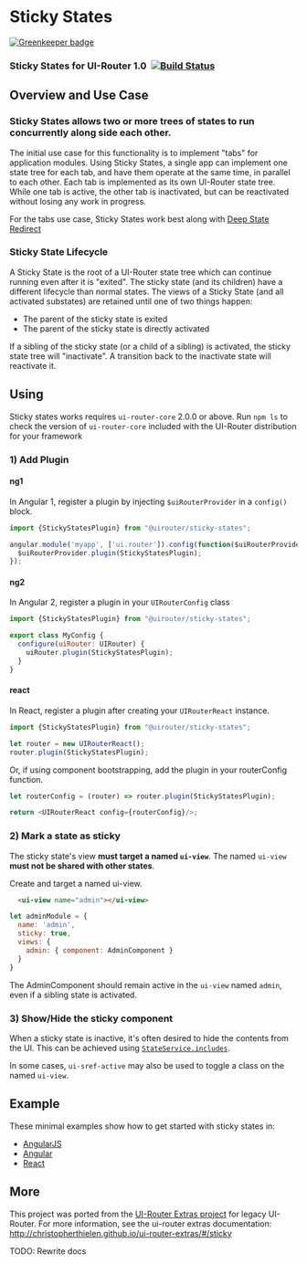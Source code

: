 # Sticky States

[![Greenkeeper badge](https://badges.greenkeeper.io/ui-router/sticky-states.svg)](https://greenkeeper.io/)

### Sticky States for UI-Router 1.0 &nbsp;[![Build Status](https://travis-ci.org/ui-router/sticky-states.svg?branch=master)](https://travis-ci.org/ui-router/sticky-states)

## Overview and Use Case

### Sticky States allows two or more trees of states to run concurrently along side each other.

The initial use case for this functionality is to implement "tabs" for application modules.
Using Sticky States, a single app can implement one state tree for each tab, and have them operate at the same time, in parallel to each other.
Each tab is implemented as its own UI-Router state tree.
While one tab is active, the other tab is inactivated, but can be reactivated without losing any work in progress.

For the tabs use case, Sticky States work best along with [Deep State Redirect](//ui-router.github.io/deep-state-redirect)

### Sticky State Lifecycle


A Sticky State is the root of a UI-Router state tree which can continue running even after it is "exited".
The sticky state (and its children) have a different lifecycle than normal states.
The views of a Sticky State (and all activated substates) are retained until one of two things happen:

- The parent of the sticky state is exited
- The parent of the sticky state is directly activated

If a sibling of the sticky state (or a child of a sibling) is activated, the sticky state tree will "inactivate".
A transition back to the inactivate state will reactivate it.


## Using

Sticky states works requires `ui-router-core` 2.0.0 or above.
Run `npm ls` to check the version of `ui-router-core` included with the UI-Router distribution for your framework

### 1) Add Plugin

#### ng1

In Angular 1, register a plugin by injecting `$uiRouterProvider` in a `config()` block.

```js
import {StickyStatesPlugin} from "@uirouter/sticky-states";

angular.module('myapp', ['ui.router']).config(function($uiRouterProvider) {
  $uiRouterProvider.plugin(StickyStatesPlugin);
});
```

#### ng2

In Angular 2, register a plugin in your `UIRouterConfig` class

```js
import {StickyStatesPlugin} from "@uirouter/sticky-states";

export class MyConfig {
  configure(uiRouter: UIRouter) {
    uiRouter.plugin(StickyStatesPlugin);
  }
}
```

#### react

In React, register a plugin after creating your `UIRouterReact` instance.

```js
import {StickyStatesPlugin} from "@uirouter/sticky-states";

let router = new UIRouterReact();
router.plugin(StickyStatesPlugin);
```

Or, if using component bootstrapping, add the plugin in your routerConfig function.

```js
let routerConfig = (router) => router.plugin(StickyStatesPlugin);

return <UIRouterReact config={routerConfig}/>;
```


### 2) Mark a state as sticky

The sticky state's view **must target a named `ui-view`**.
The named `ui-view` **must not be shared with other states**.

Create and target a named ui-view.

```html
  <ui-view name="admin"></ui-view>
```
  
```js
let adminModule = {
  name: 'admin',
  sticky: true,
  views: {
    admin: { component: AdminComponent }
  }
}
```

The AdminComponent should remain active in the `ui-view` named `admin`, even if a sibling state is activated.

### 3) Show/Hide the sticky component

When a sticky state is inactive, it's often desired to hide the contents from the UI.
This can be achieved using [`StateService.includes`](https://ui-router.github.io/docs/latest/classes/state.stateservice.html#includes).

In some cases, `ui-sref-active` may also be used to toggle a class on the named `ui-view`.


## Example

These minimal examples show how to get started with sticky states in:

- [AngularJS](https://stackblitz.com/edit/ui-router-angularjs-sticky-states?file=app.js)
- [Angular](https://stackblitz.com/edit/ui-router-angular-sticky-states?file=app/app.module.ts)
- [React](https://stackblitz.com/edit/ui-router-react-sticky-states?file=index.js)

## More

This project was ported from the [UI-Router Extras project](//christopherthielen.github.io/ui-router-extras/) for legacy UI-Router.
For more information, see the ui-router extras documentation: http://christopherthielen.github.io/ui-router-extras/#/sticky

TODO: Rewrite docs
